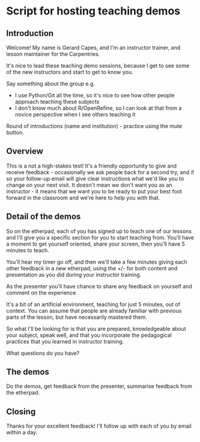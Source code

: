 # Script for hosting teaching demos
## Introduction
Welcome!
My name is Gerard Capes, and I'm an instructor trainer,
and lesson maintainer for the Carpentries.

It's nice to lead these teaching demo sessions,
because I get to see some of the new instructors
and start to get to know you.

Say something about the group
e.g.
- I use Python/Git all the time,
  so it's nice to see how other people approach teaching these subjects
- I don't know much about R/OpenRefine, so I can look at that from
  a novice perspective when I see others teaching it

Round of introductions (name and institution) - practice using the mute button.

## Overview
This is a not a high-stakes test!
It's a friendly opportunity to give and receive feedback - occasionally we
ask people back for a second try, and if so your follow-up email will give
clear instructions what we'd like you to change on your next visit.
It doesn't mean we don't want you as an instructor - it means that we want
you to be ready to put your best foot forward in the classroom and we're
here to help you with that.

## Detail of the demos
So on the etherpad, each of you has signed up to teach one of our lessons
and I'll give you a specific section for you to start teaching from.
You'll have a moment to get yourself oriented, share your screen,
then you'll have 5 minutes to teach.

You'll hear my timer go off, and then we'll take a few minutes giving each other
feedback in a new etherpad, using the +/- for both content and presentation
as you did during your instructor training.

As the presenter you'll have chance to share any feedback on yourself
and comment on the experience.

It's a bit of an artificial environment, teaching for just 5 minutes, out of context.
You can assume that people are already familiar with previous parts of the lesson,
but have necessarily mastered them.

So what I'll be looking for is that you are prepared, knowledgeable about your subject,
speak well, and that you incorporate the pedagogical practices that you learned
in instructor training.

What questions do you have?

## The demos
Do the demos, get feedback from the presenter, summarise feedback from the etherpad.

## Closing
Thanks for your excellent feedback!
I'll follow up with each of you by email within a day.
